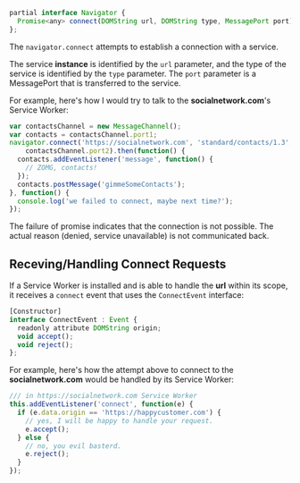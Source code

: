 ```js
partial interface Navigator {
  Promise<any> connect(DOMString url, DOMString type, MessagePort port);
};
```

The ```navigator.connect``` attempts to establish a connection with a service.

The service **instance** is identified by the ```url``` parameter, and the type of the service is identified by the ```type``` parameter. The ```port``` parameter is a MessagePort that is transferred to the service.

For example, here's how I would try to talk to the **socialnetwork.com**'s Service Worker:

```js
var contactsChannel = new MessageChannel();
var contacts = contactsChannel.port1;
navigator.connect('https://socialnetwork.com', 'standard/contacts/1.3',
    contactsChannel.port2).then(function() {
  contacts.addEventListener('message', function() {
    // ZOMG, contacts!
  });
  contacts.postMessage('gimmeSomeContacts');
}, function() {
  console.log('we failed to connect, maybe next time?');
});
```

The failure of promise indicates that the connection is not possible. The actual reason (denied, service unavailable) is not communicated back.

## Receving/Handling Connect Requests

If a Service Worker is installed and is able to handle the **url** within its scope, it receives a ```connect``` event that uses the ```ConnectEvent``` interface:

```js
[Constructor]
interface ConnectEvent : Event {
  readonly attribute DOMString origin;
  void accept();
  void reject();
};
```

For example, here's how the attempt above to connect to the **socialnetwork.com** would be handled by its Service Worker:

```js
/// in https://socialnetwork.com Service Worker
this.addEventListener('connect', function(e) {
  if (e.data.origin == 'https://happycustomer.com') {
    // yes, I will be happy to handle your request.
    e.accept();
  } else {
    // no, you evil basterd.
    e.reject();
  }
});
```

